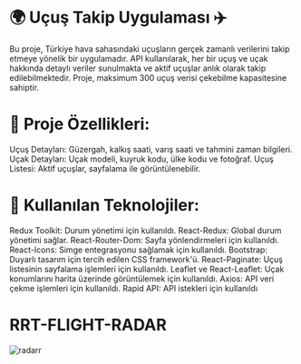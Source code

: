 # 🌍 Uçuş Takip Uygulaması ✈️

Bu proje, Türkiye hava sahasındaki uçuşların gerçek zamanlı verilerini takip etmeye yönelik bir uygulamadır. API kullanılarak, her bir uçuş ve uçak hakkında detaylı veriler sunulmakta ve aktif uçuşlar anlık olarak takip edilebilmektedir. Proje, maksimum 300 uçuş verisi çekebilme kapasitesine sahiptir.

# 🌟 Proje Özellikleri:

Uçuş Detayları: Güzergah, kalkış saati, varış saati ve tahmini zaman bilgileri.
Uçak Detayları: Uçak modeli, kuyruk kodu, ülke kodu ve fotoğraf.
Uçuş Listesi: Aktif uçuşlar, sayfalama ile görüntülenebilir.

# 🔧 Kullanılan Teknolojiler:

Redux Toolkit: Durum yönetimi için kullanıldı.
React-Redux: Global durum yönetimi sağlar.
React-Router-Dom: Sayfa yönlendirmeleri için kullanıldı.
React-Icons: Simge entegrasyonu sağlamak için kullanıldı.
Bootstrap: Duyarlı tasarım için tercih edilen CSS framework'ü.
React-Paginate: Uçuş listesinin sayfalama işlemleri için kullanıldı.
Leaflet ve React-Leaflet: Uçak konumlarını harita üzerinde görüntülemek için kullanıldı.
Axios: API veri çekme işlemleri için kullanıldı.
Rapid API: API istekleri için kullanıldı

# RRT-FLIGHT-RADAR
![radarr](https://github.com/user-attachments/assets/1dc206ab-50eb-4588-b095-077212a77fce)


